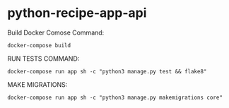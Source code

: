 # python-recipe-app-api

Build Docker Comose Command: 

```
docker-compose build
```


RUN TESTS COMMAND: 
```
docker-compose run app sh -c "python3 manage.py test && flake8"
```

MAKE MIGRATIONS:

```
docker-compose run app sh -c "python3 manage.py makemigrations core"
```
